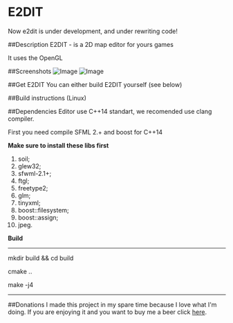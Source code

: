# E2DIT

Now e2dit is under development, and under rewriting code!

##Description
E2DIT - is a 2D map editor for yours games

It uses the OpenGL 

##Screenshots
![Image](<https://www.linux.org.ru/gallery/11239761.jpg>)
![Image](<http://hsto.org/files/7b3/c85/958/7b3c85958c004fafbd1200b9aab3abc7.png>)

##Get E2DIT
You can either build E2DIT yourself (see below)

##Build instructions (Linux)

##Dependencies
Editor use C++14 standart, we recomended use clang compiler.

First you need compile SFML 2.+ and boost for C++14

**Make sure to install these libs first**

1. soil;
2. glew32;
3. sfwml-2.1+;
4. ftgl;
5. freetype2;
6. glm;
7. tinyxml;
8. boost::filesystem;
9. boost::assign;
10. jpeg.

**Build**

---

mkdir build && cd build

cmake ..

make -j4

---

##Donations
I made this project in my spare time because I love what I'm doing. If you are enjoying it and you want to buy me a beer click [here](https://www.paypal.com/cgi-bin/webscr?cmd=_donations&business=sys%2eint64%40gmail%2ecom&lc=US&item_name=e2dit&currency_code=USD&bn=PP%2dDonationsBF%3abtn_donateCC_LG%2egif%3aNonHosted).
